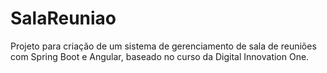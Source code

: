 # SalaReuniao
Projeto para criação de um sistema de gerenciamento de sala de reuniões com Spring Boot e Angular, baseado no curso da Digital Innovation One.
